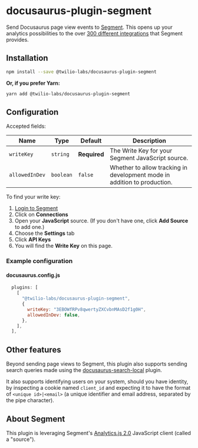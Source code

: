 # docusaurus-plugin-segment

Send Docusaurus page view events to [Segment](https://segment.com). This opens up your analytics possibilities to the over [300 different integrations](https://segment.com/catalog/) that Segment provides.

## Installation

```bash
npm install --save @twilio-labs/docusaurus-plugin-segment
```

**Or, if you prefer Yarn:**

```bash
yarn add @twilio-labs/docusaurus-plugin-segment
```

## Configuration

Accepted fields:

| Name           | Type      | Default      | Description                                                              |
| -------------- | --------- | ------------ | ------------------------------------------------------------------------ |
| `writeKey`     | `string`  | **Required** | The Write Key for your Segment JavaScript source.                        |
| `allowedInDev` | `boolean` | `false`      | Whether to allow tracking in development mode in addition to production. |

To find your write key:

1. [Login to Segment](https://app.segment.com/login/)
2. Click on **Connections**
3. Open your **JavaScript** source. (If you don't have one, click **Add Source** to add one.)
4. Choose the **Settings** tab
5. Click **API Keys**
6. You will find the **Write Key** on this page.

### Example configuration

#### docusaurus.config.js

```js
  plugins: [
    [
      "@twilio-labs/docusaurus-plugin-segment",
      {
        writeKey: "3EBOWfRPv8qwertyZXCvbnMAsD2f1g0H",
        allowedInDev: false,
      },
    ],
  ],
```

## Other features

Beyond sending page views to Segment, this plugin also supports sending search queries made using the [docusaurus-search-local](https://github.com/cmfcmf/docusaurus-search-local) plugin.

It also supports identifying users on your system, should you have identity, by inspecting a cookie named `client_id` and expecting it to have the format of `<unique id>|<email>` (a unique identifier and email address, separated by the pipe character).

## About Segment

This plugin is leveraging Segment's [Analytics.js 2.0](https://segment.com/docs/connections/sources/catalog/libraries/website/javascript/) JavaScript client (called a "source").
